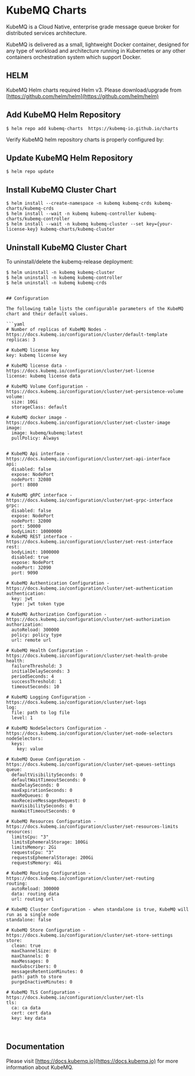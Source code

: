 # KubeMQ Charts
KubeMQ is a Cloud Native, enterprise grade message queue broker for distributed services architecture.

KubeMQ is delivered as a small, lightweight Docker container, designed for any type of workload and architecture running in Kubernetes or any other containers orchestration system which support Docker.

## HELM
KubeMQ Helm charts required Helm v3. Please download/upgrade from [https://github.com/helm/helm](https://github.com/helm/helm)

## Add KubeMQ Helm Repository

``` 
$ helm repo add kubemq-charts  https://kubemq-io.github.io/charts
```

Verify KubeMQ helm repository charts is properly configured by:

## Update KubeMQ Helm Repository
``` 
$ helm repo update
```

## Install KubeMQ Cluster Chart

``` console 
$ helm install --create-namespace -n kubemq kubemq-crds kubemq-charts/kubemq-crds
$ helm install --wait -n kubemq kubemq-controller kubemq-charts/kubemq-controller
$ helm install --wait -n kubemq kubemq-cluster --set key={your-license-key} kubemq-charts/kubemq-cluster
```

## Uninstall KubeMQ Cluster Chart

To uninstall/delete the kubemq-release deployment:

``` console
$ helm uninstall -n kubemq kubemq-cluster
$ helm uninstall -n kubemq kubemq-controller
$ helm uninstall -n kubemq kubemq-crds
```

```

## Configuration

The following table lists the configurable parameters of the KubeMQ chart and their default values.

```yaml
# Number of replicas of KubeMQ Nodes - https://docs.kubemq.io/configuration/cluster/default-template
replicas: 3

# KubeMQ license key
key: kubemq license key

# KubeMQ license data - https://docs.kubemq.io/configuration/cluster/set-license
license: kubemq license data

# KubeMQ Volume Configuration - https://docs.kubemq.io/configuration/cluster/set-persistence-volume
volume:
  size: 10Gi
  storageClass: default

# KubeMQ docker image - https://docs.kubemq.io/configuration/cluster/set-cluster-image
image:
  image: kubemq/kubemq:latest
  pullPolicy: Always


# KubeMQ Api interface - https://docs.kubemq.io/configuration/cluster/set-api-interface
api:
  disabled: false
  expose: NodePort
  nodePort: 32080
  port: 8080

# KubeMQ gRPC interface - https://docs.kubemq.io/configuration/cluster/set-grpc-interface
grpc:
  disabled: false
  expose: NodePort
  nodePort: 32000
  port: 50000
  bodyLimit: 10000000
# KubeMQ REST interface - https://docs.kubemq.io/configuration/cluster/set-rest-interface
rest:
  bodyLimit: 1000000
  disabled: true
  expose: NodePort
  nodePort: 32090
  port: 9090

# KubeMQ Authentication Configuration - https://docs.kubemq.io/configuration/cluster/set-authentication
authentication:
  key: jwt
  type: jwt token type

# KubeMQ Authorization Configuration - https://docs.kubemq.io/configuration/cluster/set-authorization
authorization:
  autoReload: 300000
  policy: policy type
  url: remote url

# KubeMQ Health Configuration - https://docs.kubemq.io/configuration/cluster/set-health-probe
health:
  failureThreshold: 3
  initialDelaySeconds: 3
  periodSeconds: 4
  successThreshold: 1
  timeoutSeconds: 10

# KubeMQ Logging Configuration - https://docs.kubemq.io/configuration/cluster/set-logs
log:
  file: path to log file
  level: 1

# KubeMQ NodeSelectors Configuration - https://docs.kubemq.io/configuration/cluster/set-node-selectors
nodeSelectors:
  keys:
    key: value

# KubeMQ Queue Configuration - https://docs.kubemq.io/configuration/cluster/set-queues-settings
queue:
  defaultVisibilitySeconds: 0
  defaultWaitTimeoutSeconds: 0
  maxDelaySeconds: 0
  maxExpirationSeconds: 0
  maxReQueues: 0
  maxReceiveMessagesRequest: 0
  maxVisibilitySeconds: 0
  maxWaitTimeoutSeconds: 0

# KubeMQ Resources Configuration - https://docs.kubemq.io/configuration/cluster/set-resources-limits
resources:
  limitsCpu: "3"
  limitsEphemeralStorage: 100Gi
  limitsMemory: 2Gi
  requestsCpu: "3"
  requestsEphemeralStorage: 200Gi
  requestsMemory: 4Gi

# KubeMQ Routing Configuration - https://docs.kubemq.io/configuration/cluster/set-routing
routing:
  autoReload: 300000
  data: routing data
  url: routing url

# KubeMQ Cluster Configuration - when standalone is true, KubeMQ will run as a single node
standalone: false

# KubeMQ Store Configuration - https://docs.kubemq.io/configuration/cluster/set-store-settings
store:
  clean: true
  maxChannelSize: 0
  maxChannels: 0
  maxMessages: 0
  maxSubscribers: 0
  messagesRetentionMinutes: 0
  path: path to store
  purgeInactiveMinutes: 0

# KubeMQ TLS Configuration - https://docs.kubemq.io/configuration/cluster/set-tls
tls:
  ca: ca data
  cert: cert data
  key: key data



```

## Documentation
Please visit [https://docs.kubemq.io](https://docs.kubemq.io) for more information about KubeMQ.




